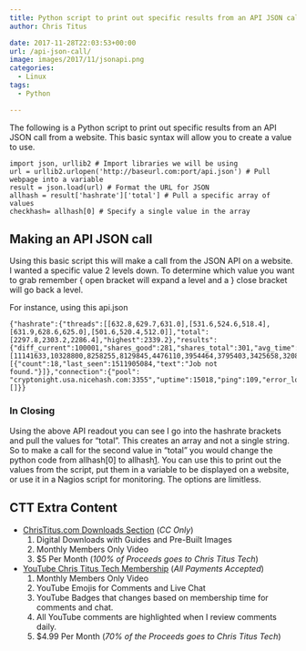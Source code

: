 ```yaml
---
title: Python script to print out specific results from an API JSON call
author: Chris Titus

date: 2017-11-28T22:03:53+00:00
url: /api-json-call/
image: images/2017/11/jsonapi.png
categories:
  - Linux
tags:
  - Python

---
```

The following is a Python script to print out specific results from an API JSON call from a website. This basic syntax will allow you to create a value to use.<!--more-->

```
import json, urllib2 # Import libraries we will be using
url = urllib2.urlopen('http://baseurl.com:port/api.json') # Pull webpage into a variable
result = json.load(url) # Format the URL for JSON
allhash = result['hashrate']['total'] # Pull a specific array of values
checkhash= allhash[0] # Specify a single value in the array
```
## Making an API JSON call

Using this basic script this will make a call from the JSON API on a website. I wanted a specific value 2 levels down. To determine which value you want to grab remember { open bracket will expand a level and a } close bracket will go back a level.

For instance, using this api.json
  
```
{"hashrate":{"threads":[[632.8,629.7,631.0],[531.6,524.6,518.4],[631.9,628.6,625.0],[501.6,520.4,512.0]],"total":[2297.8,2303.2,2286.4],"highest":2339.2},"results":{"diff_current":100001,"shares_good":281,"shares_total":301,"avg_time":49.9,"hashes_total":32000515,"best":[11141633,10328800,8258255,8129845,4476110,3954464,3795403,3425658,3208501,3130523],"error_log":[{"count":18,"last_seen":1511905084,"text":"Job not found."}]},"connection":{"pool": "cryptonight.usa.nicehash.com:3355","uptime":15018,"ping":109,"error_log":[]}}
```

### In Closing

Using the above API readout you can see I go into the hashrate brackets and pull the values for &#8220;total&#8221;. This creates an array and not a single string. So to make a call for the second value in &#8220;total&#8221; you would change the python code from allhash[0] to allhash[1]. You can use this to print out the values from the script, put them in a variable to be displayed on a website, or use it in a Nagios script for monitoring. The options are limitless.

## CTT Extra Content

- [ChrisTitus.com Downloads Section][1] (_CC Only_)
  1. Digital Downloads with Guides and Pre-Built Images
  2. Monthly Members Only Video
  3. $5 Per Month (_100% of Proceeds goes to Chris Titus Tech_)
- [YouTube Chris Titus Tech Membership][2] (_All Payments Accepted_)
  1. Monthly Members Only Video
  2. YouTube Emojis for Comments and Live Chat
  3. YouTube Badges that changes based on membership time for comments and chat.
  4. All YouTube comments are highlighted when I review comments daily. 
  5. $4.99 Per Month (_70% of the Proceeds goes to Chris Titus Tech_)

 [1]: https://portal.christitus.com
 [2]: https://christitus.com/join